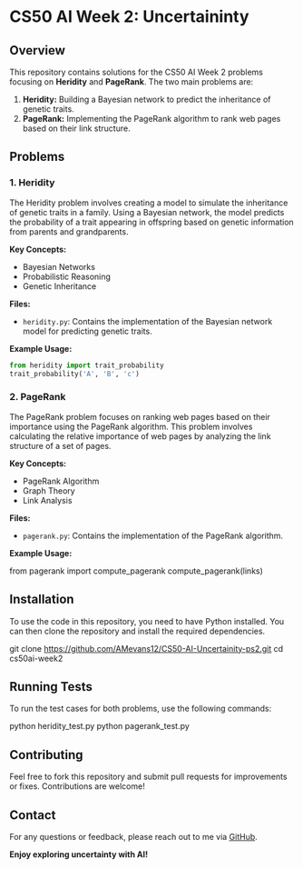 # CS50 AI Week 2: Uncertaininty

## Overview

This repository contains solutions for the CS50 AI Week 2 problems focusing on **Heridity** and **PageRank**. The two main problems are:

1. **Heridity:** Building a Bayesian network to predict the inheritance of genetic traits.
2. **PageRank:** Implementing the PageRank algorithm to rank web pages based on their link structure.

## Problems

### 1. Heridity

The Heridity problem involves creating a model to simulate the inheritance of genetic traits in a family. Using a Bayesian network, the model predicts the probability of a trait appearing in offspring based on genetic information from parents and grandparents.

**Key Concepts:**
- Bayesian Networks
- Probabilistic Reasoning
- Genetic Inheritance

**Files:**
- `heridity.py`: Contains the implementation of the Bayesian network model for predicting genetic traits.

**Example Usage:**
```python
from heridity import trait_probability
trait_probability('A', 'B', 'c')
```

### 2. PageRank

The PageRank problem focuses on ranking web pages based on their importance using the PageRank algorithm. This problem involves calculating the relative importance of web pages by analyzing the link structure of a set of pages.

**Key Concepts:**
- PageRank Algorithm
- Graph Theory
- Link Analysis

**Files:**
- `pagerank.py`: Contains the implementation of the PageRank algorithm.

**Example Usage:**

from pagerank import compute_pagerank
compute_pagerank(links)


## Installation

To use the code in this repository, you need to have Python installed. You can then clone the repository and install the required dependencies.


git clone https://github.com/AMevans12/CS50-AI-Uncertainity-ps2.git
cd cs50ai-week2


## Running Tests

To run the test cases for both problems, use the following commands:


python heridity_test.py
python pagerank_test.py


## Contributing

Feel free to fork this repository and submit pull requests for improvements or fixes. Contributions are welcome!


## Contact

For any questions or feedback, please reach out to me via [GitHub](https://github.com/AMevans12).


**Enjoy exploring uncertainty with AI!**

